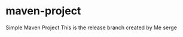 # maven-project

Simple Maven Project                                                            This is the release branch created by Me serge 
